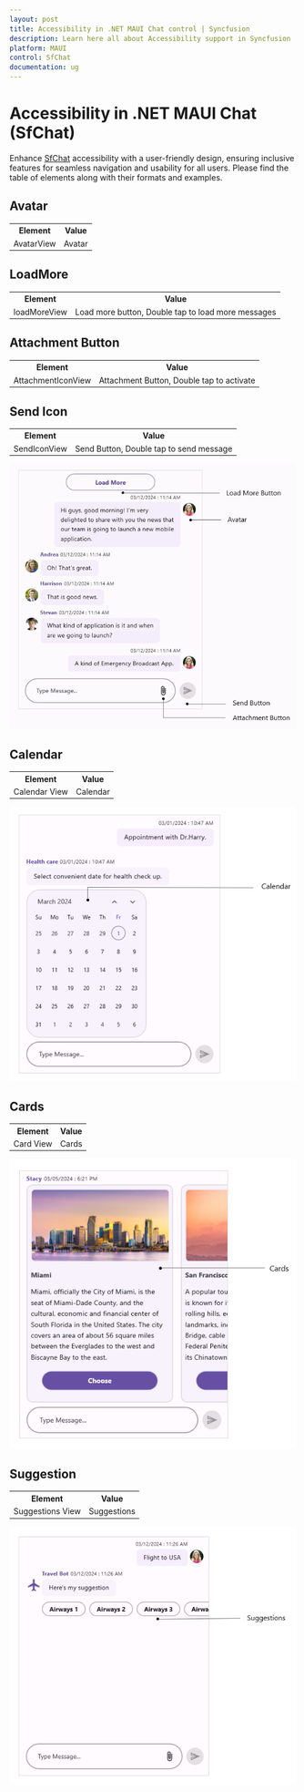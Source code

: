 ```yaml
---
layout: post
title: Accessibility in .NET MAUI Chat control | Syncfusion
description: Learn here all about Accessibility support in Syncfusion .NET MAUI Chat (SfChat) control, its elements, and more.
platform: MAUI
control: SfChat
documentation: ug
---
```


# Accessibility in .NET MAUI Chat (SfChat)

Enhance [SfChat](https://help.syncfusion.com/cr/maui/Syncfusion.Maui.Chat.SfChat.html) accessibility with a user-friendly design, ensuring inclusive features for seamless navigation and usability for all users. Please find the table of elements along with their formats and examples.

## Avatar

<table>
<tr>
<th>Element</th>
<th>Value</th>
</tr>
<tr>
<td>AvatarView</td>
<td>Avatar</td>
</tr>
</table>

## LoadMore

<table>
<tr>
<th>Element</th>
<th>Value</th>
</tr>
<tr>
<td>loadMoreView</td>
<td>Load more button, Double tap to load more messages</td>
</tr>
</table>

## Attachment Button

<table>
<tr>
<th>Element</th>
<th>Value</th>
</tr>
<tr>
<td>AttachmentIconView</td>
<td>Attachment Button, Double tap to activate</td>
</tr>
</table>

## Send Icon

<table>
<tr>
<th>Element</th>
<th>Value</th>
</tr>
<tr>
<td>SendIconView</td>
<td>Send Button, Double tap to send message</td>
</tr>
</table>

![Accessibility in .NET MAUI Chat](images/Accessibility/maui-chat-accessibility-loadmore.png)

## Calendar

<table>
<tr>
<th>Element</th>
<th>Value</th>
</tr>
<tr>
<td>Calendar View</td>
<td>Calendar</td>
</tr>
</table>

![Accessibility for calendar message in .NET MAUI Chat](images/Accessibility/maui-chat-accessibility-calendar.png)

## Cards

<table>
<tr>
<th>Element</th>
<th>Value</th>
</tr>
<tr>
<td>Card View</td>
<td>Cards</td>
</tr>
</table>

![Accessibility for card message in .NET MAUI Chat](images/Accessibility/maui-chat-accessibility-cards.png)

## Suggestion

<table>
<tr>
<th>Element</th>
<th>Value</th>
</tr>
<tr>
<td>Suggestions View</td>
<td>Suggestions</td>
</tr>
</table>

![Accessibility for suggestions in .NET MAUI Chat ](images/Accessibility/maui-chat-accessibility-suggestions.png)
